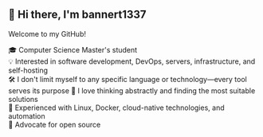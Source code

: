 ## 👋 Hi there, I'm bannert1337

Welcome to my GitHub!  

🎓 Computer Science Master's student  
💡 Interested in software development, DevOps, servers, infrastructure, and self-hosting  
🛠️ I don't limit myself to any specific language or technology—every tool serves its purpose 
🤔 I love thinking abstractly and finding the most suitable solutions  
🐧 Experienced with Linux, Docker, cloud-native technologies, and automation  
🌱 Advocate for open source
